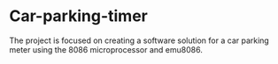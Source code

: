 # Car-parking-timer
The project is focused on creating a software solution for a car parking  meter using the 8086 microprocessor and emu8086. 

